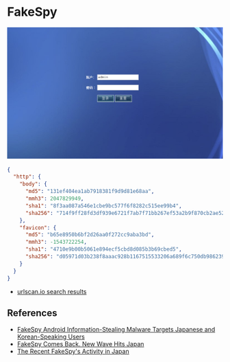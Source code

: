 # FakeSpy

![img](./panel.png)

```json
{
  "http": {
    "body": {
      "md5": "131ef404ea1ab7918381f9d9d81e68aa",
      "mmh3": 2047829949,
      "sha1": "8f3aa087a546e1cbe9bc577f6f8282c515ee99b4",
      "sha256": "714f9ff28fd3df939e6721f7ab7f71bb267ef53a2b9f870cb2ae52c123058c3c"
    },
    "favicon": {
      "md5": "b65e8950b6bf2d26aa0f272cc9aba3bd",
      "mmh3": -1543722254,
      "sha1": "4710e9b00b5061e894ecf5cbd8d085b3b69cbed5",
      "sha256": "d05971d03b238f8aaac928b1167515533206a689f6c750db9862399644e34ca1"
    }
  }
}
```

- [urlscan.io search results](https://urlscan.io/search/#hash%3A714f9ff28fd3df939e6721f7ab7f71bb267ef53a2b9f870cb2ae52c123058c3c)

## References

- [FakeSpy Android Information-Stealing Malware Targets Japanese and Korean-Speaking Users](https://blog.trendmicro.com/trendlabs-security-intelligence/fakespy-android-information-stealing-malware-targets-japanese-and-korean-speaking-users/)
- [FakeSpy Comes Back. New Wave Hits Japan](https://www.fortinet.com/blog/threat-research/fakespy-comes-back--new-wave-hits-japan.html)
- [The Recent FakeSpy's Activity in Japan](https://www.slideshare.net/apnic/the-recent-fakespys-activity-in-japan)
